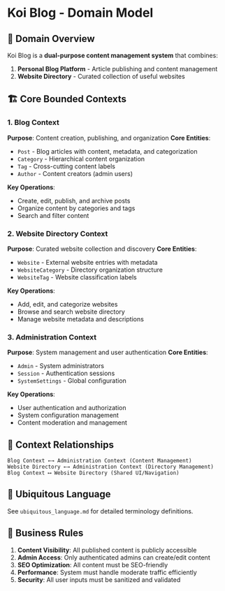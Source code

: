 # Koi Blog - Domain Model

## 🎯 Domain Overview
Koi Blog is a **dual-purpose content management system** that combines:
1. **Personal Blog Platform** - Article publishing and content management
2. **Website Directory** - Curated collection of useful websites

## 🏗️ Core Bounded Contexts

### 1. Blog Context
**Purpose**: Content creation, publishing, and organization
**Core Entities**:
- `Post` - Blog articles with content, metadata, and categorization
- `Category` - Hierarchical content organization
- `Tag` - Cross-cutting content labels
- `Author` - Content creators (admin users)

**Key Operations**:
- Create, edit, publish, and archive posts
- Organize content by categories and tags
- Search and filter content

### 2. Website Directory Context
**Purpose**: Curated website collection and discovery
**Core Entities**:
- `Website` - External website entries with metadata
- `WebsiteCategory` - Directory organization structure
- `WebsiteTag` - Website classification labels

**Key Operations**:
- Add, edit, and categorize websites
- Browse and search website directory
- Manage website metadata and descriptions

### 3. Administration Context
**Purpose**: System management and user authentication
**Core Entities**:
- `Admin` - System administrators
- `Session` - Authentication sessions
- `SystemSettings` - Global configuration

**Key Operations**:
- User authentication and authorization
- System configuration management
- Content moderation and management

## 🔗 Context Relationships
```
Blog Context ←→ Administration Context (Content Management)
Website Directory ←→ Administration Context (Directory Management)
Blog Context ⟷ Website Directory (Shared UI/Navigation)
```

## 📝 Ubiquitous Language
See `ubiquitous_language.md` for detailed terminology definitions.

## 🎯 Business Rules
1. **Content Visibility**: All published content is publicly accessible
2. **Admin Access**: Only authenticated admins can create/edit content
3. **SEO Optimization**: All content must be SEO-friendly
4. **Performance**: System must handle moderate traffic efficiently
5. **Security**: All user inputs must be sanitized and validated

